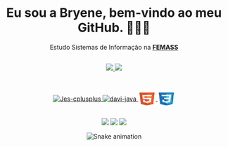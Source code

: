
### <h1 align="center">Eu sou a Bryene, bem-vindo ao meu GitHub. 👩🏻‍💻</h1>
  <p align="center">Estudo Sistemas de Informação na <a href="https://www.macae.rj.gov.br/femass/conteudo/titulo/apresentacao/"><b>FEMASS</b></a>
  
##
<div align="center">
  <a href="https://github.com/bryene">
  <img height="180em" src="https://github-readme-stats.vercel.app/api?username=bryene&show_icons=true&theme=highcontrast&include_all_commits=true&count_private=true"/>
  <img height="180em" src="https://github-readme-stats.vercel.app/api/top-langs/?username=bryene&layout=compact&langs_count=7&theme=highcontrast"/>
</div>
  
<div align="center" valign="top"><br>

##
  <img align="center" alt="Jes-cplusplus" height="30" width="40" src="https://cdn.jsdelivr.net/gh/devicons/devicon/icons/cplusplus/cplusplus-original.svg" />

  <img align="center" alt="davi-java" height="40" width="40" src="https://cdn.jsdelivr.net/gh/devicons/devicon/icons/java/java-original.svg">
                                                       
  <img align="center" alt="Rafa-HTML" height="30" width="40" src="https://raw.githubusercontent.com/devicons/devicon/master/icons/html5/html5-original.svg">
  <img align="center" alt="Rafa-CSS" height="30" width="40" src="https://raw.githubusercontent.com/devicons/devicon/master/icons/css3/css3-original.svg">
  

<div align="center">
  
</div>

##
<div>

  <a href = "mailto:bryenev@gmail.com"><img src="https://img.shields.io/badge/Gmail-D14836?style=for-the-badge&logo=gmail&logoColor=white" target="_blank"></a>
  <a href="https://www.linkedin.com/in/bryene-fernandes-70457a1a4/" target="_blank"><img src="https://img.shields.io/badge/-LinkedIn-%230077B5?style=for-the-badge&logo=linkedin&logoColor=white" target="_blank"></a> 
   <a href="https://instagram.com/bryeneg" target="_blank"><img src="https://img.shields.io/badge/-Instagram-%23E4405F?style=for-the-badge&logo=instagram&logoColor=white" target="_blank"></a>
  
  
<div align="center">
  
  ![Snake animation](https://github.com/Bryene/Bryene/blob/output/github-contribution-grid-snake.svg)
  
</div>
